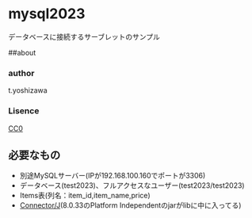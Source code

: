 # mysql2023

データベースに接続するサーブレットのサンプル


##about

### author

t.yoshizawa

### Lisence

[CC0](https://creativecommons.org/publicdomain/zero/1.0/legalcode.ja)

## 必要なもの
+ 別途MySQLサーバー(IPが192.168.100.160でポートが3306)
+ データベース(test2023)、フルアクセスなユーザー(test2023/test2023)
+ Items表(列名：item_id,item_name,price)
+ [Connector/J](https://dev.mysql.com/downloads/connector/j/)(8.0.33のPlatform Independentのjarがlibに中に入ってる)


